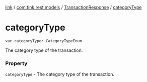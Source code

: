 [link](../../index.md) / [com.tink.rest.models](../index.md) / [TransactionResponse](index.md) / [categoryType](./category-type.md)

# categoryType

`var categoryType: CategoryTypeEnum`

The category type of the transaction.

### Property

`categoryType` - The category type of the transaction.